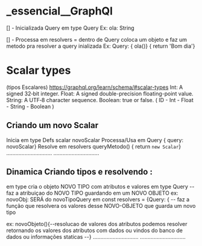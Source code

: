 # \_essencial\_\_GraphQl

[] - Inicializada Query em type Query Ex: ola: String

[] - Processa em resolvers = dentro de Query
coloca um objeto e faz um metodo pra resolver a query inializada
Ex:
Query: { ola()} { return 'Bom dia'}

# Scalar types

(tipos Escalares)
https://graphql.org/learn/schema/#scalar-types
Int: A signed 32‐bit integer.
Float: A signed double-precision floating-point value.
String: A UTF‐8 character sequence.
Boolean: true or false.
( ID - Int - Float - String - Boolean )

## Criando um novo Scalar

Inicia em type Defs
scalar novoScalar
Processa/Usa em Query { query: novoScalar}
Resolve em resolvers queryMetodo() { return `new Scalar`}
..............................
..............................

## Dinamica Criando tipos e resolvendo :

em type cria o objeto NOVO TIPO com atributos e valores
em type Query -- faz a atribuiçao do NOVO TIPO guardando em um NOVO OBJETO ex: novoObj: SERÁ do novoTipoQuery
em const resolvers = {Query: { -- faz a função que resolvera os valores desse NOVO-OBJETO que guarda um novo tipo

ex:
novoObjeto(){--resolucao de valores dos atributos
podemos resolver retornando os valores dos atributos com dados ou vindos do banco de dados ou informações staticas
--}
..............................
..............................
